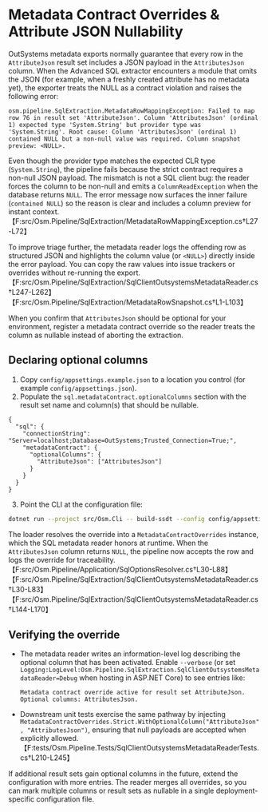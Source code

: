 # Metadata Contract Overrides & Attribute JSON Nullability

OutSystems metadata exports normally guarantee that every row in the `AttributeJson` result set includes a JSON payload in the
`AttributesJson` column. When the Advanced SQL extractor encounters a module that omits the JSON (for example, when a freshly
created attribute has no metadata yet), the exporter treats the NULL as a contract violation and raises the following error:

```
osm.pipeline.SqlExtraction.MetadataRowMappingException: Failed to map row 76 in result set 'AttributeJson'. Column 'AttributesJson' (ordinal 1) expected type 'System.String' but provider type was 'System.String'. Root cause: Column 'AttributesJson' (ordinal 1) contained NULL but a non-null value was required. Column snapshot preview: <NULL>.
```

Even though the provider type matches the expected CLR type (`System.String`), the pipeline fails because the strict contract
requires a non-null JSON payload. The mismatch is not a SQL client bug: the reader forces the column to be non-null and emits a
`ColumnReadException` when the database returns `NULL`. The error message now surfaces the inner failure (`contained NULL`)
so the reason is clear and includes a column preview for instant context.【F:src/Osm.Pipeline/SqlExtraction/MetadataRowMappingException.cs†L27-L72】

To improve triage further, the metadata reader logs the offending row as structured JSON and highlights the column value (or `<NULL>`) directly inside the error payload. You can copy the raw values into issue trackers or overrides without re-running the export.【F:src/Osm.Pipeline/SqlExtraction/SqlClientOutsystemsMetadataReader.cs†L247-L262】【F:src/Osm.Pipeline/SqlExtraction/MetadataRowSnapshot.cs†L1-L103】

When you confirm that `AttributesJson` should be optional for your environment, register a metadata contract override so the
reader treats the column as nullable instead of aborting the extraction.

## Declaring optional columns

1. Copy `config/appsettings.example.json` to a location you control (for example `config/appsettings.json`).
2. Populate the `sql.metadataContract.optionalColumns` section with the result set name and column(s) that should be nullable.

```jsonc
{
  "sql": {
    "connectionString": "Server=localhost;Database=OutSystems;Trusted_Connection=True;",
    "metadataContract": {
      "optionalColumns": {
        "AttributeJson": ["AttributesJson"]
      }
    }
  }
}
```

3. Point the CLI at the configuration file:

```bash
dotnet run --project src/Osm.Cli -- build-ssdt --config config/appsettings.json --out ./out
```

The loader resolves the override into a `MetadataContractOverrides` instance, which the SQL metadata reader honors at runtime.
When the `AttributesJson` column returns `NULL`, the pipeline now accepts the row and logs the override for traceability.【F:src/Osm.Pipeline/Application/SqlOptionsResolver.cs†L30-L88】【F:src/Osm.Pipeline/SqlExtraction/SqlClientOutsystemsMetadataReader.cs†L30-L83】【F:src/Osm.Pipeline/SqlExtraction/SqlClientOutsystemsMetadataReader.cs†L144-L170】

## Verifying the override

* The metadata reader writes an information-level log describing the optional column that has been activated. Enable `--verbose`
  (or set `Logging:LogLevel:Osm.Pipeline.SqlExtraction.SqlClientOutsystemsMetadataReader=Debug` when hosting in ASP.NET Core) to
  see entries like:

  ```
  Metadata contract override active for result set AttributeJson. Optional columns: AttributesJson.
  ```

* Downstream unit tests exercise the same pathway by injecting `MetadataContractOverrides.Strict.WithOptionalColumn("AttributeJson", "AttributesJson")`,
  ensuring that null payloads are accepted when explicitly allowed.【F:tests/Osm.Pipeline.Tests/SqlClientOutsystemsMetadataReaderTests.cs†L210-L245】

If additional result sets gain optional columns in the future, extend the configuration with more entries. The reader merges
all overrides, so you can mark multiple columns or result sets as nullable in a single deployment-specific configuration file.
